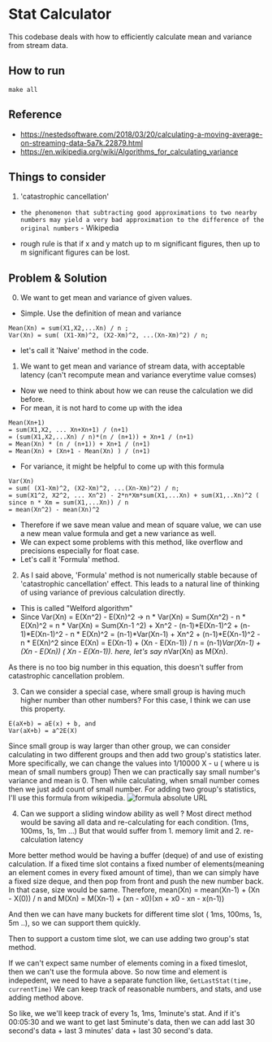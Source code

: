 # Stat Calculator

This codebase deals with how to efficiently calculate mean and variance from stream data.

## How to run
```
make all
```

## Reference
- https://nestedsoftware.com/2018/03/20/calculating-a-moving-average-on-streaming-data-5a7k.22879.html
- https://en.wikipedia.org/wiki/Algorithms_for_calculating_variance

## Things to consider
1. 'catastrophic cancellation'
- `the phenomenon that subtracting good approximations to two nearby numbers may yield a very bad approximation to the difference of the original numbers` - Wikipedia

- rough rule is that if x and y match up to m significant figures, then up to m significant figures can be lost.

## Problem & Solution

0. We want to get mean and variance of given values.
- Simple. Use the definition of mean and variance
```
Mean(Xn) = sum(X1,X2,...Xn) / n ;
Var(Xn) = sum( (X1-Xm)^2, (X2-Xm)^2, ...(Xn-Xm)^2) / n;
```
- let's call it 'Naive' method in the code.

1. We want to get mean and variance of stream data, with acceptable latency (can't recompute mean and variance everytime value comses)
- Now we need to think about how we can reuse the calculation we did before.
- For mean, it is not hard to come up with the idea
```
Mean(Xn+1)
= sum(X1,X2, ... Xn+Xn+1) / (n+1) 
= (sum(X1,X2,...Xn) / n)*(n / (n+1)) + Xn+1 / (n+1)
= Mean(Xn) * (n / (n+1)) + Xn+1 / (n+1)
= Mean(Xn) + (Xn+1 - Mean(Xn) ) / (n+1)
```
- For variance, it might be helpful to come up with this formula
```
Var(Xn) 
= sum( (X1-Xm)^2, (X2-Xm)^2, ...(Xn-Xm)^2) / n;
= sum(X1^2, X2^2, ... Xn^2) - 2*n*Xm*sum(X1,...Xn) + sum(X1,..Xn)^2 ( since n * Xm = sum(X1,...Xn)) / n
= mean(Xn^2) - mean(Xn)^2
```
- Therefore if we save mean value and mean of square value, we can use a new mean value formula and get a new variance as well.
- We can expect some problems with this method, like overflow and precisions especially for float case.
- Let's call it 'Formula' method.

2. As I said above, 'Formula' method is not numerically stable because of 'catastrophic cancellation' effect. This leads to a natural line of thinking of using variance of previous calculation directly.
- This is called "Welford algorithm"
- Since Var(Xn) = E(Xn^2) - E(Xn)^2
-> n * Var(Xn) = Sum(Xn^2) - n * E(Xn)^2
= n * Var(Xn) = Sum(Xn-1 ^2) + Xn^2 - (n-1)*E(Xn-1)^2 + (n-1)*E(Xn-1)^2 - n * E(Xn)^2
= (n-1)*Var(Xn-1) + Xn^2 + (n-1)*E(Xn-1)^2 - n * E(Xn)^2
since E(Xn) = E(Xn-1) + (Xn - E(Xn-1)) / n
= (n-1)*Var(Xn-1) + (Xn - E(Xn)) ( Xn - E(Xn-1)).
here, let's say n*Var(Xn) as M(Xn).

As there is no too big number in this equation, this doesn't suffer from catastrophic cancellation problem.

3. Can we consider a special case, where small group is having much higher number than other numbers?
For this case, I think we can use this property.
```
E(aX+b) = aE(x) + b, and
Var(aX+b) = a^2E(X)
```
Since small group is way larger than other group,
we can consider calculating in two different groups and then add two group's statistics later.
More specifically, we can change the values into 1/10000 X - u ( where u is mean of small numbers group)
Then we can practically say small number's variance and mean is 0. 
Then while calculating, when small number comes then we just add count of small number.
For adding two group's statistics, I'll use this formula from wikipedia.
![formula absolute URL](https://wikimedia.org/api/rest_v1/media/math/render/svg/dd88631832bace8b86e5b41ffcfa78f50f1b6602)

4. Can we support a sliding window ability as well ? 
Most direct method would be saving all data and re-calculating for each condition. (1ms, 100ms, 1s, 1m ...)
But that would suffer from 1. memory limit and 2. re-calculation latency

More better method would be having a buffer (deque) of and use of existing calculation.
If a fixed time slot contains a fixed number of elements(meaning an element comes in every fixed amount of time), than we can simply have a fixed size deque, and then pop from front and push the new number back.
In that case, size would be same.
Therefore, mean(Xn) = mean(Xn-1) + (Xn - X(0)) / n and
M(Xn) = M(Xn-1) + (xn - x0)(xn + x0 - xn - x(n-1))

And then we can have many buckets for different time slot ( 1ms, 100ms, 1s, 5m ..), so we can support them quickly.

Then to support a custom time slot, we can use adding two group's stat method.

If we can't expect same number of elements coming in a fixed timeslot, then we can't use the formula above. So now time and element is indepedent, we need to have a separate function like, `GetLastStat(time, currentTime)`
We can keep track of reasonable numbers, and stats, and use adding method above.

So like, we we'll keep track of every 1s, 1ms, 1minute's stat.
And if it's 00:05:30 and we want to get last 5minute's data, then we can add last 30 second's data + last 3 minutes' data + last 30 second's data.